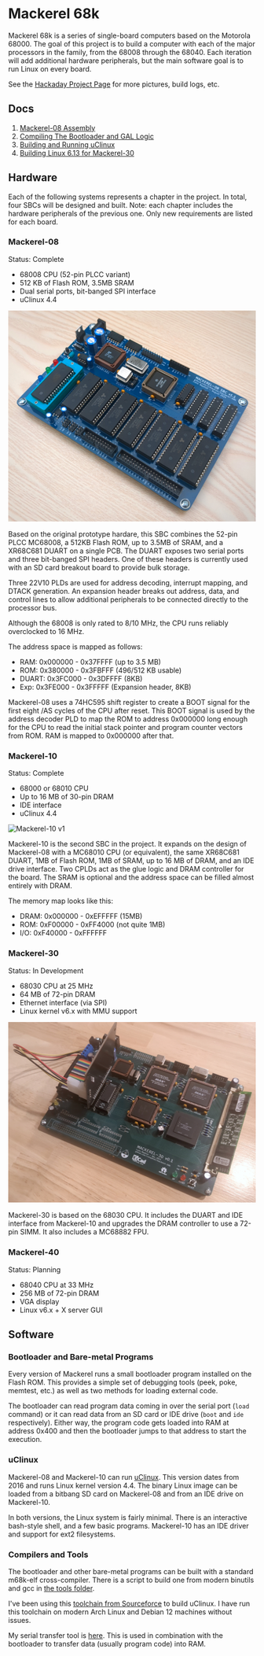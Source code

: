 # Mackerel 68k

Mackerel 68k is a series of single-board computers based on the Motorola 68000. The goal of this project is to build a computer with each of the major processors in the family, from the 68008 through the 68040. Each iteration will add additional hardware peripherals, but the main software goal is to run Linux on every board.

See the [Hackaday Project Page](https://hackaday.io/project/183861-mackerel-68k-computer) for more pictures, build logs, etc.

## Docs

1. [Mackerel-08 Assembly](docs/mackerel-08-board-assembly.md)
2. [Compiling The Bootloader and GAL Logic](docs/compiling-bootloader.md)
3. [Building and Running uClinux](docs/building-and-running-uclinux.md)
4. [Building Linux 6.13 for Mackerel-30](docs/building-linux-6-for-mackerel-30.md)

## Hardware

Each of the following systems represents a chapter in the project. In total, four SBCs will be designed and built. Note: each chapter includes the hardware peripherals of the previous one. Only new requirements are listed for each board.

### Mackerel-08

Status: Complete

- 68008 CPU (52-pin PLCC variant)
- 512 KB of Flash ROM, 3.5MB SRAM
- Dual serial ports, bit-banged SPI interface
- uClinux 4.4

![Mackerel-08 SBC v1](media/images/mackerel-08-v1.1_cropped.jpg)

Based on the original prototype hardare, this SBC combines the 52-pin PLCC MC68008, a 512KB Flash ROM, up to 3.5MB of SRAM, and a XR68C681 DUART on a single PCB. The DUART exposes two serial ports and three bit-banged SPI headers. One of these headers is currently used with an SD card breakout board to provide bulk storage.

Three 22V10 PLDs are used for address decoding, interrupt mapping, and DTACK generation. An expansion header breaks out address, data, and control lines to allow additional peripherals to be connected directly to the processor bus.

Although the 68008 is only rated to 8/10 MHz, the CPU runs reliably overclocked to 16 MHz.

The address space is mapped as follows:

- RAM:    0x000000 - 0x37FFFF (up to 3.5 MB)
- ROM:    0x380000 - 0x3FBFFF (496/512 KB usable)
- DUART:  0x3FC000 - 0x3DFFFF (8KB)
- Exp:    0x3FE000 - 0x3FFFFF (Expansion header, 8KB)

Mackerel-08 uses a 74HC595 shift register to create a BOOT signal for the first eight /AS cycles of the CPU after reset. This BOOT signal is used by the address decoder PLD to map the ROM to address 0x000000 long enough for the CPU to read the initial stack pointer and program counter vectors from ROM. RAM is mapped to 0x000000 after that.

### Mackerel-10

Status: Complete

- 68000 or 68010 CPU
- Up to 16 MB of 30-pin DRAM
- IDE interface
- uClinux 4.4

![Mackerel-10 v1](media/images/mackerel-10-v1.2.jpg)

Mackerel-10 is the second SBC in the project. It expands on the design of Mackerel-08 with a MC68010 CPU (or equivalent), the same XR68C681 DUART, 1MB of Flash ROM, 1MB of SRAM, up to 16 MB of DRAM, and an IDE drive interface. Two CPLDs act as the glue logic and DRAM controller for the board. The SRAM is optional and the address space can be filled almost entirely with DRAM.

The memory map looks like this:

- DRAM:     0x000000 - 0xEFFFFF (15MB)
- ROM:      0xF00000 - 0xFF4000 (not quite 1MB)
- I/O:      0xF40000 - 0xFFFFFF

### Mackerel-30

Status: In Development

- 68030 CPU at 25 MHz
- 64 MB of 72-pin DRAM
- Ethernet interface (via SPI)
- Linux kernel v6.x with MMU support

![Mackerel-30 v0.1](media/images/mackerel-30-v0.1-bringup.jpg)

Mackerel-30 is based on the 68030 CPU. It includes the DUART and IDE interface from Mackerel-10 and upgrades the DRAM controller to use a 72-pin SIMM. It also includes a MC68882 FPU.

### Mackerel-40
Status: Planning

- 68040 CPU at 33 MHz
- 256 MB of 72-pin DRAM
- VGA display
- Linux v6.x + X server GUI

## Software

### Bootloader and Bare-metal Programs
Every version of Mackerel runs a small bootloader program installed on the Flash ROM. This provides a simple set of debugging tools (peek, poke, memtest, etc.) as well as two methods for loading external code.

The bootloader can read program data coming in over the serial port (`load` command) or it can read data from an SD card or IDE drive (`boot` and `ide` respectively). Either way, the program code gets loaded into RAM at address 0x400 and then the bootloader jumps to that address to start the execution.

### uClinux

Mackerel-08 and Mackerel-10 can run [uClinux](https://github.com/crmaykish/mackerel-uclinux-20160919). This version dates from 2016 and runs Linux kernel version 4.4. The binary Linux image can be loaded from a bitbang SD card on Mackerel-08 and from an IDE drive on Mackerel-10.

In both versions, the Linux system is fairly minimal. There is an interactive bash-style shell, and a few basic programs. Mackerel-10 has an IDE driver and support for ext2 filesystems.

### Compilers and Tools
The bootloader and other bare-metal programs can be built with a standard m68k-elf cross-compiler. There is a script to build one from modern binutils and gcc in [the tools folder](tools/build_cross_compiler.sh).

I've been using this [toolchain from Sourceforce](https://sourceforge.net/projects/uclinux/files/Tools/m68k-uclinux-20160822/m68k-uclinux-tools-20160822.tar.bz2/download) to build uClinux. I have run this toolchain on modern Arch Linux and Debian 12 machines without issues.

My serial transfer tool is [here](https://github.com/crmaykish/ctt). This is used in combination with the bootloader to transfer data (usually program code) into RAM.
